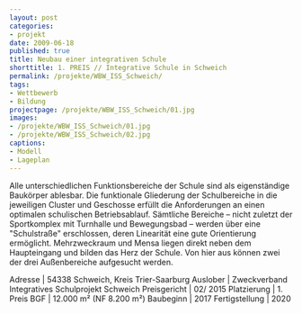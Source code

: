 ```yaml
---
layout: post
categories:
- projekt
date: 2009-06-18
published: true
title: Neubau einer integrativen Schule
shorttitle: 1. PREIS // Integrative Schule in Schweich
permalink: /projekte/WBW_ISS_Schweich/
tags: 
- Wettbewerb
- Bildung
projectpage: /projekte/WBW_ISS_Schweich/01.jpg
images:
- /projekte/WBW_ISS_Schweich/01.jpg
- /projekte/WBW_ISS_Schweich/02.jpg
captions:
- Modell
- Lageplan
---
```

Alle unterschiedlichen Funktionsbereiche der Schule sind als eigenständige Baukörper ablesbar. Die funktionale Gliederung der Schulbereiche in die jeweiligen Cluster und Geschosse erfüllt die Anforderungen an einen optimalen schulischen Betriebsablauf. Sämtliche Bereiche – nicht zuletzt der Sportkomplex mit Turnhalle und Bewegungsbad – werden über eine "Schulstraße" erschlossen, deren Linearität eine gute Orientierung ermöglicht. Mehrzweckraum und Mensa liegen direkt neben dem Haupteingang und bilden das Herz der Schule. Von hier aus können zwei der drei Außenbereiche aufgesucht werden.

Adresse			|	54338 Schweich, Kreis Trier-Saarburg
Auslober		|	Zweckverband Integratives Schulprojekt Schweich
Preisgericht	|	02/ 2015
Platzierung		|	1. Preis
BGF				|	12.000 m² (NF 8.200 m²)
Baubeginn		|	2017
Fertigstellung	|	2020
